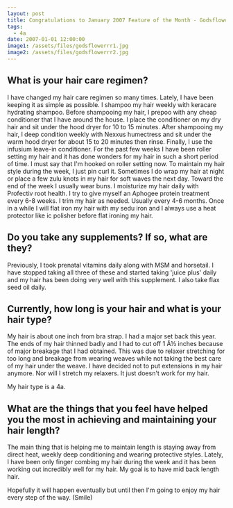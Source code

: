 ```yaml
---
layout: post
title: Congratulations to January 2007 Feature of the Month - Godsflowerrr
tags:
  - 4a
date: 2007-01-01 12:00:00
image1: /assets/files/godsflowerrr1.jpg
image2: /assets/files/godsflowerrr2.jpg
---
```

## What is your hair care regimen?

I have changed my hair care regimen so many times. Lately, I have been keeping it as simple as possible. I shampoo my hair weekly with keracare hydrating shampoo. Before shampooing my hair, I prepoo with any cheap conditioner that I have around the house. I place the conditioner on my dry hair and sit under the hood dryer for 10 to 15 minutes. After shampooing my hair, I deep condition weekly with Nexxus humectress and sit under the warm hood dryer for about 15 to 20 minutes then rinse. Finally, I use the infusium leave-in conditioner. For the past few weeks I have been roller setting my hair and it has done wonders for my hair in such a short period of time. I must say that I'm hooked on roller setting now. To maintain my hair style during the week, I just pin curl it. Sometimes I do wrap my hair at night or place a few zulu knots in my hair for soft waves the next day. Toward the end of the week I usually wear buns. I moisturize my hair daily with Profectiv root health. I try to give myself an Aphogee protein treatment every 6-8 weeks. I trim my hair as needed. Usually every 4-6 months. Once in a while I will flat iron my hair with my sedu iron and I always use a heat protector like ic polisher before flat ironing my hair.

## Do you take any supplements? If so, what are they?

Previously, I took prenatal vitamins daily along with MSM and horsetail. I have stopped taking all three of these and started taking 'juice plus' daily and my hair has been doing very well with this supplement. I also take flax seed oil daily.

## Currently, how long is your hair and what is your hair type?

My hair is about one inch from bra strap. I had a major set back this year. The ends of my hair thinned badly and I had to cut off 1 Â½ inches because of major breakage that I had obtained. This was due to relaxer stretching for too long and breakage from wearing weaves while not taking the best care of my hair under the weave. I have decided not to put extensions in my hair anymore. Nor will I stretch my relaxers. It just doesn't work for my hair.

My hair type is a 4a.

## What are the things that you feel have helped you the most in achieving and maintaining your hair length?

The main thing that is helping me to maintain length is staying away from direct heat, weekly deep conditioning and wearing protective styles. Lately, I have been only finger combing my hair during the week and it has been working out incredibly well for my hair. My goal is to have mid back length hair.

Hopefully it will happen eventually but until then I'm going to enjoy my hair every step of the way. (Smile)
